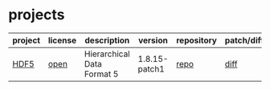 # projects

|project|license|description|version|repository|patch/diff|
|-------|-------|-----------|-------|----------|----------|
|[HDF5](http://www.hdfgroup.org/HDF5/ 'The HDF Group HDF5 website')|[open](http://www.hdfgroup.org/products/licenses.html 'BSD-style')|Hierarchical Data Format 5|1.8.15-patch1|[repo](https://github.com/smanders/hdf5 'forked hdf5 repo on github')|[diff](https://github.com/smanders/hdf5/compare/hdf5-1_8_15-patch1...xp-1_8_15-patch1 'patch/diff')|
